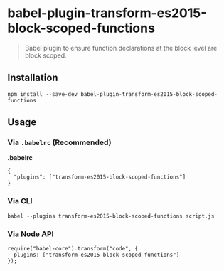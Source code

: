 babel-plugin-transform-es2015-block-scoped-functions
====================================================

> Babel plugin to ensure function declarations at the block level are block scoped.

Installation
------------

    npm install --save-dev babel-plugin-transform-es2015-block-scoped-functions

Usage
-----

### Via `.babelrc` (Recommended)

**.babelrc**

    {
      "plugins": ["transform-es2015-block-scoped-functions"]
    }

### Via CLI

    babel --plugins transform-es2015-block-scoped-functions script.js

### Via Node API

    require("babel-core").transform("code", {
      plugins: ["transform-es2015-block-scoped-functions"]
    });
